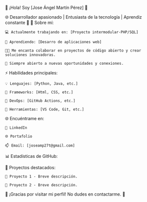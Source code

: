 🌟 ¡Hola! Soy [Jose Ángel Martín Pérez] 👋

🌐 Desarrollador apasionado | Entusiasta de la tecnología | Aprendiz constante 🚀
🚀 Sobre mí:

    💻 Actualmente trabajando en: [Proyecto intermodular-PHP/SQL]

    🌱 Aprendiendo: [Desarro de aplicaciones web]

    👨‍💻 Me encanta colaborar en proyectos de código abierto y crear soluciones innovadoras.

    📌 Siempre abierto a nuevas oportunidades y conexiones.

⚡ Habilidades principales:

    💡 Lenguajes: [Python, Java, etc.]

    🧩 Frameworks: [Html, CSS, etc.]

    🚀 DevOps: [GitHub Actions, etc.]

    🔧 Herramientas: [VS Code, Git, etc.]

🌐 Encuéntrame en:

    💼 LinkedIn

    🌐 Portafolio

    📫 Email: [joseamp27t@gmail.com]

📊 Estadísticas de GitHub:


🚀 Proyectos destacados:

    🌟 Proyecto 1 - Breve descripción.

    🌟 Proyecto 2 - Breve descripción.

🤝 ¡Gracias por visitar mi perfil! No dudes en contactarme. 🚀
